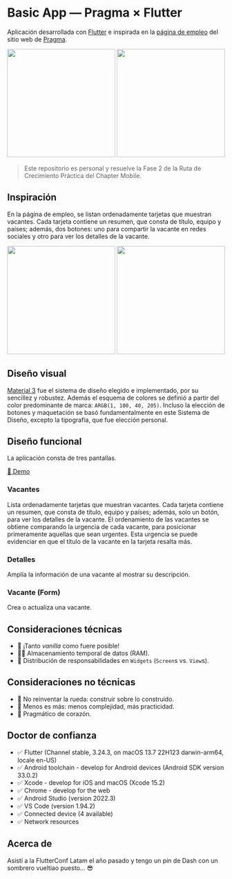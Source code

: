 # Basic App — Pragma × Flutter

Aplicación desarrollada con [Flutter](https://flutter.dev/) e inspirada en la [página de empleo](https://www.pragma.co/es/carrera/vacantes/) del sitio web de [Pragma](https://www.pragma.co/).

<img src="https://github.com/user-attachments/assets/b2c8ae0d-23e8-4347-a68f-67db7797de4f" width="250">
<img src="https://github.com/user-attachments/assets/c4413133-2094-4ed9-8648-d518aa2a207a" width="250">

> Este repositorio es personal y resuelve la Fase 2 de la Ruta de Crecimiento Práctica del Chapter Mobile.

## Inspiración

En la página de empleo, se listan ordenadamente tarjetas que muestran vacantes. Cada tarjeta contiene un resumen, que consta de título, equipo y países; además, dos botones: uno para compartir la vacante en redes sociales y otro para ver los detalles de la vacante.

<img src="https://github.com/user-attachments/assets/96dc46e7-4bf2-4bd1-acae-251d9666b0ed" width="250">
<img src="https://github.com/user-attachments/assets/94a8e5b6-e9c5-4eda-a6b9-e7130da6ce65" width="250">

## Diseño visual

[Material 3](https://m3.material.io/) fue el sistema de diseño elegido e implementado, por su sencillez y robustez. Además el esquema de colores se definió a partir del color predominante de marca: `ARGB(1, 100, 40, 205)`. Incluso la elección de botones y maquetación se basó fundamentalmente en este Sistema de Diseño, excepto la tipografía, que fue elección personal.

## Diseño funcional

La aplicación consta de tres pantallas.

[📀 Demo](https://github.com/user-attachments/assets/065e9d01-2c13-4db6-b53b-b3f929a9ff1e)

### Vacantes

Lista ordenadamente tarjetas que muestran vacantes. Cada tarjeta contiene un resumen, que consta de título, equipo y países; además, solo un botón, para ver los detalles de la vacante. El ordenamiento de las vacantes se obtiene comparando la urgencia de cada vacante, para posicionar primeramente aquellas que sean urgentes. Esta urgencia se puede evidenciar en que el título de la vacante en la tarjeta resalta más.

### Detalles

Amplía la información de una vacante al mostrar su descripción.

### Vacante (Form)

Crea o actualiza una vacante.

## Consideraciones técnicas

- 🍦 ¡Tanto _vanilla_ como fuere posible!
- 😶‍🌫️ Almacenamiento temporal de datos (RAM).
- 🫡 Distribución de responsabilidades en `Widgets` (`Screen`s vs. `View`s).

## Consideraciones no técnicas

- 🛞 No reinventar la rueda: construir sobre lo construido.
- 🧮 Menos es más: menos complejidad, más practicidad.
- 💜 Pragmático de corazón.

## Doctor de confianza

- ✅ Flutter (Channel stable, 3.24.3, on macOS 13.7 22H123 darwin-arm64, locale en-US)
- ✅ Android toolchain - develop for Android devices (Android SDK version 33.0.2)
- ✅ Xcode - develop for iOS and macOS (Xcode 15.2)
- ✅ Chrome - develop for the web
- ✅ Android Studio (version 2022.3)
- ✅ VS Code (version 1.94.2)
- ✅ Connected device (4 available)
- ✅ Network resources

## Acerca de

Asistí a la FlutterConf Latam el año pasado y tengo un pin de Dash con un sombrero vueltiao puesto... 😎
